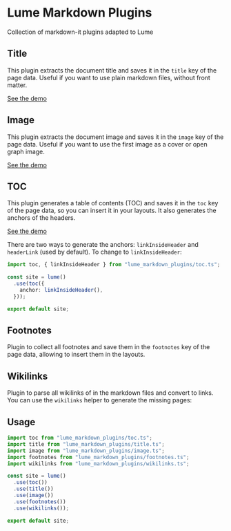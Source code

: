 # Lume Markdown Plugins

Collection of markdown-it plugins adapted to Lume

## Title

This plugin extracts the document title and saves it in the `title` key of the
page data. Useful if you want to use plain markdown files, without front matter.

[See the demo](title/demo/)

## Image

This plugin extracts the document image and saves it in the `image` key of the
page data. Useful if you want to use the first image as a cover or open graph
image.

[See the demo](image/demo/)

## TOC

This plugin generates a table of contents (TOC) and saves it in the `toc` key of
the page data, so you can insert it in your layouts. It also generates the
anchors of the headers.

[See the demo](toc/demo/)

There are two ways to generate the anchors: `linkInsideHeader` and `headerLink`
(used by default). To change to `linkInsideHeader`:

```ts
import toc, { linkInsideHeader } from "lume_markdown_plugins/toc.ts";

const site = lume()
  .use(toc({
    anchor: linkInsideHeader(),
  }));

export default site;
```

## Footnotes

Plugin to collect all footnotes and save them in the `footnotes` key of the page
data, allowing to insert them in the layouts.

## Wikilinks

Plugin to parse all wikilinks of in the markdown files and convert to links. You
can use the `wikilinks` helper to generate the missing pages:

## Usage

```ts
import toc from "lume_markdown_plugins/toc.ts";
import title from "lume_markdown_plugins/title.ts";
import image from "lume_markdown_plugins/image.ts";
import footnotes from "lume_markdown_plugins/footnotes.ts";
import wikilinks from "lume_markdown_plugins/wikilinks.ts";

const site = lume()
  .use(toc())
  .use(title())
  .use(image())
  .use(footnotes())
  .use(wikilinks());

export default site;
```
